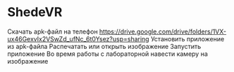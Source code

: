 # ShedeVR
Скачать apk-файл на телефон https://drive.google.com/drive/folders/1VX-ux46GexvIx2VSwZd_ufNc_6t0Ysez?usp=sharing
Установить приложение из аpk-файла
Распечатать или открыть изображение
Запустить приложение
Во время работы с лабораторной навести камеру на изображение
